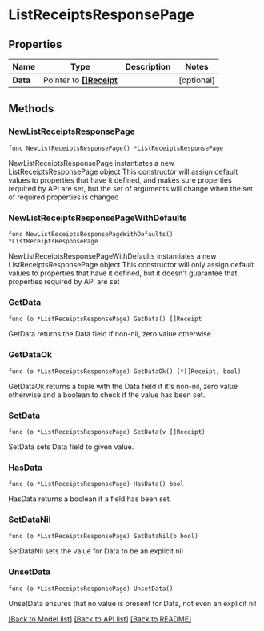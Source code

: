 # ListReceiptsResponsePage

## Properties

Name | Type | Description | Notes
------------ | ------------- | ------------- | -------------
**Data** | Pointer to [**[]Receipt**](Receipt.md) |  | [optional] 

## Methods

### NewListReceiptsResponsePage

`func NewListReceiptsResponsePage() *ListReceiptsResponsePage`

NewListReceiptsResponsePage instantiates a new ListReceiptsResponsePage object
This constructor will assign default values to properties that have it defined,
and makes sure properties required by API are set, but the set of arguments
will change when the set of required properties is changed

### NewListReceiptsResponsePageWithDefaults

`func NewListReceiptsResponsePageWithDefaults() *ListReceiptsResponsePage`

NewListReceiptsResponsePageWithDefaults instantiates a new ListReceiptsResponsePage object
This constructor will only assign default values to properties that have it defined,
but it doesn't guarantee that properties required by API are set

### GetData

`func (o *ListReceiptsResponsePage) GetData() []Receipt`

GetData returns the Data field if non-nil, zero value otherwise.

### GetDataOk

`func (o *ListReceiptsResponsePage) GetDataOk() (*[]Receipt, bool)`

GetDataOk returns a tuple with the Data field if it's non-nil, zero value otherwise
and a boolean to check if the value has been set.

### SetData

`func (o *ListReceiptsResponsePage) SetData(v []Receipt)`

SetData sets Data field to given value.

### HasData

`func (o *ListReceiptsResponsePage) HasData() bool`

HasData returns a boolean if a field has been set.

### SetDataNil

`func (o *ListReceiptsResponsePage) SetDataNil(b bool)`

 SetDataNil sets the value for Data to be an explicit nil

### UnsetData
`func (o *ListReceiptsResponsePage) UnsetData()`

UnsetData ensures that no value is present for Data, not even an explicit nil

[[Back to Model list]](../README.md#documentation-for-models) [[Back to API list]](../README.md#documentation-for-api-endpoints) [[Back to README]](../README.md)


